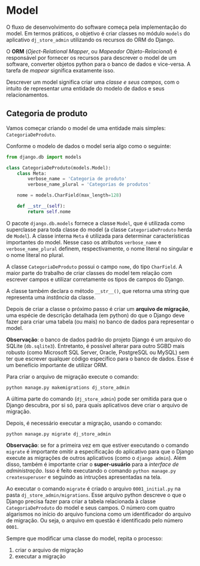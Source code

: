 # Model

O fluxo de desenvolvimento do software começa pela implementação do model. Em termos práticos, o objetivo é criar classes no módulo `models` do aplicativo `dj_store_admin` utilizando os recursos do ORM do Django.

O **ORM** (*Oject-Relational Mapper*, ou *Mapeador Objeto-Relacional*) é responsável por fornecer os recursos para descrever o model de um software, converter objetos python para o banco de dados e vice-versa. A tarefa de *mapear* significa exatamente isso.

Descrever um model significa criar uma *classe e seus campos*, com o intuito de representar uma entidade do modelo de dados e seus relacionamentos.

## Categoria de produto

Vamos começar criando o model de uma entidade mais simples: `CategoriaDeProduto`.

Conforme o modelo de dados o model seria algo como o seguinte:

```python
from django.db import models

class CategoriaDeProduto(models.Model):
    class Meta:
        verbose_name = 'Categoria de produto'
        verbose_name_plural = 'Categorias de produtos'

    nome = models.CharField(max_length=128)

    def __str__(self):
        return self.nome
```

O pacote `django.db.models` fornece a classe `Model`, que é utilizada como superclasse para toda classe do model (a classe `CategoriaDeProduto` herda de `Model`). A classe interna `Meta` é utilizada para determinar características importantes do model. Nesse caso os atributos `verbose_name` e `verbose_name_plural` definem, respectivamente, o nome literal no singular e o nome literal no plural.

A classe `CategoriaDeProduto` possui o campo `nome`, do tipo `CharField`. A maior parte do trabalho de criar classes do model tem relação com escrever campos e utilizar corretamente os tipos de campos do Django.

A classe também declara o método `__str__()`, que retorna uma string que representa uma *instância* da classe.

Depois de criar a classe o próximo passo é criar um **arquivo de migração**, uma espécie de descrição detalhada (em python) do que o Django deve fazer para criar uma tabela (ou mais) no banco de dados para representar o model.

**Observação**: o banco de dados padrão do projeto Django é um arquivo do SQLite (`db.sqlite3`). Entretanto, é possível alterar para outro SGBD mais robusto (como Microsoft SQL Server, Oracle, PostgreSQL ou MySQL) sem ter que escrever qualquer código específico para o banco de dados. Esse é um benefício importante de utilizar ORM.

Para criar o arquivo de migração execute o comando:

```
python manage.py makemigrations dj_store_admin
```

A última parte do comando (`dj_store_admin`) pode ser omitida para que o Django descubra, por si só, para quais aplicativos deve criar o arquivo de migração.

Depois, é necessário executar a migração, usando o comando:

```
python manage.py migrate dj_store_admin
```

**Observação**: se for a primeira vez em que estiver executando o comando `migrate` é importante omitir a especificação do aplicativo para que o Django execute as migrações de outros aplicativos (como o `django admin`). Além disso, também é importante criar o **super-usuário** para a *interface de administração*. Isso é feito executando o comando `python manage.py createsuperuser` e seguindo as intruções apresentadas na tela.

Ao executar o comando `migrate` é criado o arquivo `0001_initial.py` na pasta `dj_store_admin/migrations`. Esse arquivo python descreve o que o Django precisa fazer para criar a tabela relacionada à classe `CategoriaDeProduto` do model e seus campos. O número com quatro algarismos no início do arquivo funciona como um identificador do arquivo de migração. Ou seja, o arquivo em questão é identificado pelo número `0001`.

Sempre que modificar uma classe do model, repita o processo:

1. criar o arquivo de migração
2. executar a migração

